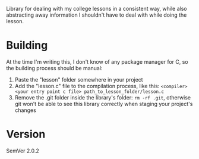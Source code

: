 Library for dealing with my college lessons in a consistent way, while also abstracting away information I shouldn't have to deal with while doing the lesson.

# Building

At the time I'm writing this, I don't know of any package manager for C, so the building process should be manual:

1. Paste the "lesson" folder somewhere in your project
2. Add the "lesson.c" file to the compilation process, like this: ```<compiler> <your entry point c file> path_to_lesson_folder/lesson.c```
3. Remove the .git folder inside the library's folder: ```rm -rf .git```, otherwise git won't be able to see this library correctly when staging your project's changes

# Version

SemVer 2.0.2
